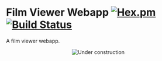 # Film Viewer Webapp [![Hex.pm](https://img.shields.io/hexpm/l/plug.svg)](http://www.apache.org/licenses/LICENSE-2.0) [![Build Status](https://travis-ci.org/pelayolluna/film-viewer-webapp.svg?branch=master)](https://travis-ci.org/pelayolluna/film-viewer-webapp)

A film viewer webapp.

<p align="center">
    <img src="https://cdnd.icons8.com/wp-content/uploads/2015/06/Website-Under-Construction.jpg" alt="Under construction">
</p>
